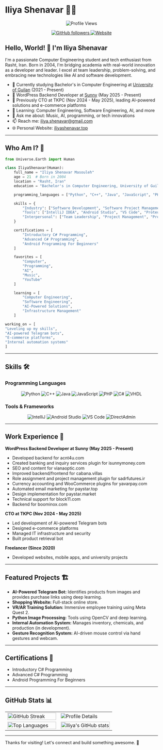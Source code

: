 # Iliya Shenavar 👨‍💻

<p align="center">
  <img src="https://komarev.com/ghpvc/?username=iliya-shenavar" alt="Profile Views" />
</p>

<p align="center">
  <a href="https://github.com/iliya-shenavar">
    <img src="https://img.shields.io/github/followers/iliya-shenavar?style=social" alt="GitHub followers" />
  </a>
  <a href="https://iliyashenavar.top/">
    <img src="https://img.shields.io/badge/Website-iliyashenavar.top-blue?style=flat&logo=google-chrome&logoColor=white" alt="Website" />
  </a>
</p>

## Hello, World! 👋 I'm Iliya Shenavar

I'm a passionate Computer Engineering student and tech enthusiast from Rasht, Iran. Born in 2004, I'm bridging academia with real-world innovation as a developer and leader. I excel at team leadership, problem-solving, and embracing new technologies like AI and software development.

* 🔭 Currently studying Bachelor's in Computer Engineering at [University of Guilan](https://english.guilan.ac.ir/) (2021 - Present)
* 💼 WordPress Backend Developer at [Sunny](https://isunny.ir/) (May 2025 - Present)
* 🏢 Previously CTO at TKPC (Nov 2024 - May 2025), leading AI-powered solutions and e-commerce platforms
* 🌱 Learning: Computer Engineering, Software Engineering, AI, and more
* 💬 Ask me about: Music, AI, programming, or tech innovations
* 📫 Reach me: [iliya.shenavar@gmail.com](mailto:iliya.shenavar@gmail.com)
* 🌐 Personal Website: [iliyashenavar.top](https://iliyashenavar.top/)

---

## Who Am I? 🚀

```python
from Universe.Earth import Human

class IliyaShenavar(Human):
    full_name = "Iliya Shenavar Masouleh"
    age = 21  # Born in 2004
    location = "Rasht, Iran"
    education = "Bachelor's in Computer Engineering, University of Guilan (2021 - Present)"

    programming_languages = ["Python", "C++", "Java", "JavaScript", "PHP", "C#", "VHDL"]

    skills = {
        "Industry": ["Software Development", "Software Project Management", "Web Development", "Network Administration"],
        "Tools": ["IntelliJ IDEA", "Android Studio", "VS Code", "Proteus", "ISE Design Suite", "Dev-C++", "DirectAdmin"],
        "Interpersonal": ["Team Leadership", "Project Management", "Problem Solving", "Time Management", "Communication", "Adaptability"]
    }

    certifications = [
        "Introductory C# Programming",
        "Advanced C# Programming",
        "Android Programming For Beginners"
    ]

    favorites = [
        "Computer",
        "Programming",
        "AI",
        "Music",
        "YouTube"
    ]

    learning = [
        "Computer Engineering",
        "Software Engineering",
        "AI-Powered Solutions",
        "Infrastructure Management"
    ]

working_on = [
"Leveling up my skills",
"AI-powered Telegram bots",
"E-commerce platforms",
"Internal automation systems"
]
```

---

## Skills 🛠️

### Programming Languages

<p align="center">
  <img src="https://img.shields.io/badge/Python-3776AB?style=for-the-badge&logo=python&logoColor=white" alt="Python" />
  <img src="https://img.shields.io/badge/C++-00599C?style=for-the-badge&logo=c%2B%2B&logoColor=white" alt="C++" />
  <img src="https://img.shields.io/badge/Java-ED8B00?style=for-the-badge&logo=java&logoColor=white" alt="Java" />
  <img src="https://img.shields.io/badge/JavaScript-F7DF1E?style=for-the-badge&logo=javascript&logoColor=black" alt="JavaScript" />
  <img src="https://img.shields.io/badge/PHP-777BB4?style=for-the-badge&logo=php&logoColor=white" alt="PHP" />
  <img src="https://img.shields.io/badge/C%23-239120?style=for-the-badge&logo=c-sharp&logoColor=white" alt="C#" />
  <img src="https://img.shields.io/badge/VHDL-000000?style=for-the-badge&logo=vhdl&logoColor=white" alt="VHDL" />
</p>

### Tools & Frameworks

<p align="center">
  <img src="https://img.shields.io/badge/IntelliJ_IDEA-000000?style=for-the-badge&logo=intellij-idea&logoColor=white" alt="IntelliJ" />
  <img src="https://img.shields.io/badge/Android_Studio-3DDC84?style=for-the-badge&logo=android-studio&logoColor=white" alt="Android Studio" />
  <img src="https://img.shields.io/badge/VS_Code-0078D4?style=for-the-badge&logo=visual%20studio%20code&logoColor=white" alt="VS Code" />
  <img src="https://img.shields.io/badge/DirectAdmin-000000?style=for-the-badge&logo=directadmin&logoColor=white" alt="DirectAdmin" />
</p>

---

## Work Experience 💼

**WordPress Backend Developer at Sunny (May 2025 - Present)**

* Developed backend for acnt4u.com
* Created banking and inquiry services plugin for isunnymoney.com
* SEO and content for vianaoptic.com
* Improved backend/frontend for cabana.villas
* Role assignment and project management plugin for sadrfutures.ir
* Currency accounting and WooCommerce plugins for yavarpay.com
* Automated email marketing for paystar.top
* Design implementation for paystar.market
* Technical support for block11.com
* Backend for boominox.com

**CTO at TKPC (Nov 2024 - May 2025)**

* Led development of AI-powered Telegram bots
* Designed e-commerce platforms
* Managed IT infrastructure and security
* Built product retrieval bot

**Freelancer (Since 2020)**

* Developed websites, mobile apps, and university projects

---

## Featured Projects 🏗️

* **AI-Powered Telegram Bot:** Identifies products from images and provides purchase links using deep learning.
* **Shopping Website:** Full-stack online store.
* **VR/AR Training Solution:** Immersive employee training using Meta Quest 2.
* **Python Image Processing:** Tools using OpenCV and deep learning.
* **Internal Automation System:** Manages inventory, chemicals, and production (in development).
* **Gesture Recognition System:** AI-driven mouse control via hand gestures and webcam.

---

## Certifications 📜

* Introductory C# Programming
* Advanced C# Programming
* Android Programming For Beginners

---

## GitHub Stats 📊


<table>
  <tr>
    <td width="50%">
      <img src="https://streak-stats.demolab.com/?user=iliya-shenavar&theme=tokyonight&hide_border=true&border_radius=10&background=15,0d1117,1a1b26" alt="GitHub Streak" width="100%" />
    </td>
    <td width="50%">
      <img src="https://github-profile-summary-cards.vercel.app/api/cards/profile-details?username=iliya-shenavar&theme=tokyonight" alt="Profile Details" />
    </td>
  </tr>
  <tr>
    <td width="50%">
      <img src="https://github-readme-stats.vercel.app/api/top-langs/?username=iliya-shenavar&hide=Vim%20Script,Vim%20Snippet,C&theme=tokyonight&hide_border=true&border_radius=10&bg_color=15,0d1117,1a1b26&show_icons=true&layout=compact" alt="Top Languages" width="100%" />
    </td>
    <td width="50%">
      <img src="https://github-readme-stats.vercel.app/api?username=iliya-shenavar&hide=prs&custom_title=My%20Github%20Stats&show_icons=true&theme=tokyonight&border_radius=10&hide_border=true&bg_color=15,0d1117,1a1b26" alt="Iliya's GitHub stats" width="100%" />
    </td>
  </tr>
</table>

---

Thanks for visiting! Let's connect and build something awesome. 🚀
